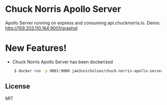 # Chuck Norris Apollo Server
 Apollo Server running on express and consuming api.chucknorris.io.
Demo: http://159.203.110.164:9001/graphql

# New Features!

  -  Chuck Norris Apollo Server has been dockerized

```sh
    $ docker run -p 9001:9000 jam3snicholson/chuck-norris-apollo-server
```

License
----

MIT
